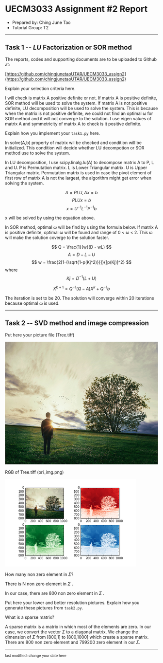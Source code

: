 UECM3033 Assignment #2 Report
========================================================

- Prepared by: Ching June Tao
- Tutorial Group: T2

--------------------------------------------------------

## Task 1 --  $LU$ Factorization or SOR method

The reports, codes and supporting documents are to be uploaded to Github at: 

[https://github.com/chingjunetaoUTAR/UECM3033_assign2](https://github.com/chingjunetaoUTAR/UECM3033_assign2)

Explain your selection criteria here.

I will check is matrix A positive definite or not. If matrix A is positive definite, SOR method will be used to solve the system. If matrix A is not positive definite, LU decomposition will be used to solve the system. This is because when the matrix is not positive definite, we could not find an optimal ω for SOR method and it will not converge to the solution.
I use eigen values of matrix A and symmetricity of matrix A to check is it positive definite. 

Explain how you implement your `task1.py` here.

In solve(A,b)
property of matrix wil be checked and condition will be initialized.
This condition will decide whether LU decompotion or SOR method use to solve the system.

In LU decomposition, I use scipy.linalg.lu(A) to decompose matrix A to P, L and U.
P is Permutation matrix.
L is Lower Triangular matrix.
U is Upper Triangular matrix.
Permutation matrix is used in case the pivot element of first row of matrix A is not the largest, the algorithm might get error when solving the system.

$$ A = PLU  ,    Ax = b$$
$$ PLUx = b $$
$$ x =  U^{-1}L^{-1}P^{-1}b $$

x will be solved by using the equation above. 


In SOR method, optimal ω will be find by using the formula below. If matrix A is positive definite, optimal ω will be found and range of 0 < ω < 2. This ω will make the solution coverge to the solution faster.

$$ Q = \frac{1}{w}(D - wL) $$
$$ A = D-L-U $$
$$ w = \frac{2[1-{\sqrt{1-p(Kj^2)}}]}{[p(Kj)]^2} $$
where  $$Kj = D^{-1}(L+U)$$

$$ X^{k+1} = Q^{-1}(Q-A)X^{k} + Q^{-1}b$$

The iteration is set to be 20. The solution will converge within 20 iterations because optimal ω is used.

 

---------------------------------------------------------

## Task 2 -- SVD method and image compression

Put here your picture file (Tree.tiff)

![Tree.tiff](Tree.tiff)

RGB of Tree.tiff (ori_img.png)

![ori_img.png](ori_img.png)

How many non zero element in $\Sigma$?

There is N non zero element in $\Sigma$ .

In our case, there are 800 non zero element in $\Sigma$ .


Put here your lower and better resolution pictures. Explain how you generate
these pictures from `task2.py`.

What is a sparse matrix?

A sparse matrix is a matrix in which most of the elements are zero.
In our case, we convert the vector $\Sigma$ to a diagonal matrix. We change the dimension of $\Sigma$ from [800,1] to [800,1000] which create a sparse matrix. There are 800 non zero element and 799200 zero element in our $\Sigma$.



-----------------------------------

<sup>last modified: change your date here</sup>
